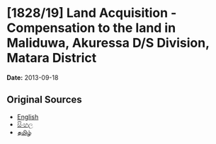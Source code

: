 # [1828/19] Land Acquisition - Compensation to the land in Maliduwa, Akuressa D/S Division, Matara District

**Date:** 2013-09-18

## Original Sources

- [English](https://documents.gov.lk/view/extra-gazettes/2013/9/1828-19_E.pdf)
- [සිංහල](https://documents.gov.lk/view/extra-gazettes/2013/9/1828-19_S.pdf)
- [தமிழ்](https://documents.gov.lk/view/extra-gazettes/2013/9/1828-19_T.pdf)
